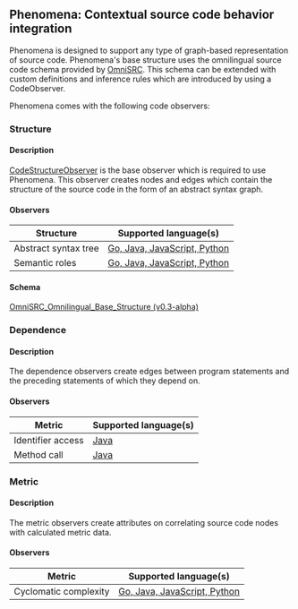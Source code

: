 ## Phenomena: Contextual source code behavior integration 
Phenomena is designed to support any type of graph-based representation of source code.
Phenomena's base structure uses the omnilingual source code schema provided by [OmniSRC](https://github.com/CodeBrig/OmniSRC).
This schema can be extended with custom definitions and inference rules which are introduced by using a CodeObserver.

Phenomena comes with the following code observers:

### Structure

#### Description
[CodeStructureObserver](https://github.com/CodeBrig/Phenomena/blob/master/src/main/groovy/com/codebrig/phenomena/code/structure/CodeStructureObserver.groovy)
is the base observer which is required to use Phenomena.
This observer creates nodes and edges which contain the structure of the source code in the form of an abstract syntax graph.

#### Observers

| Structure                   | Supported language(s)              |
| --------------------------- | ---------------------------------- |
| Abstract syntax tree        | [Go, Java, JavaScript, Python](https://github.com/CodeBrig/Phenomena/blob/v0.3.1-alpha/src/main/groovy/com/codebrig/phenomena/code/structure/CodeStructureObserver.groovy) |
| Semantic roles              | [Go, Java, JavaScript, Python](https://github.com/CodeBrig/Phenomena/blob/v0.3.1-alpha/src/main/groovy/com/codebrig/phenomena/code/structure/CodeStructureObserver.groovy) |

#### Schema
[OmniSRC_Omnilingual_Base_Structure (v0.3-alpha)](https://github.com/CodeBrig/OmniSRC/blob/v0.3-alpha/src/main/resources/schema/omnilingual/OmniSRC_Omnilingual_Base_Structure.gql)

### Dependence

#### Description

The dependence observers create edges between program statements and the preceding statements of which they depend on.

#### Observers

| Metric                      | Supported language(s)              |
| --------------------------- | ---------------------------------- |
| Identifier access           | [Java](https://github.com/CodeBrig/Phenomena/blob/v0.3.1-alpha/src/main/groovy/com/codebrig/phenomena/code/analysis/language/java/dependence/JavaIdentifierAccess.groovy) |
| Method call                 | [Java](https://github.com/CodeBrig/Phenomena/blob/v0.3.1-alpha/src/main/groovy/com/codebrig/phenomena/code/analysis/language/java/dependence/JavaMethodCallObserver.groovy) |

### Metric

#### Description

The metric observers create attributes on correlating source code nodes with calculated metric data.

#### Observers

| Metric                      | Supported language(s)              |
| --------------------------- | ---------------------------------- |
| Cyclomatic complexity       | [Go, Java, JavaScript, Python](https://github.com/CodeBrig/Phenomena/blob/v0.3.1-alpha/src/main/groovy/com/codebrig/phenomena/code/analysis/metric/CyclomaticComplexity.groovy) |
